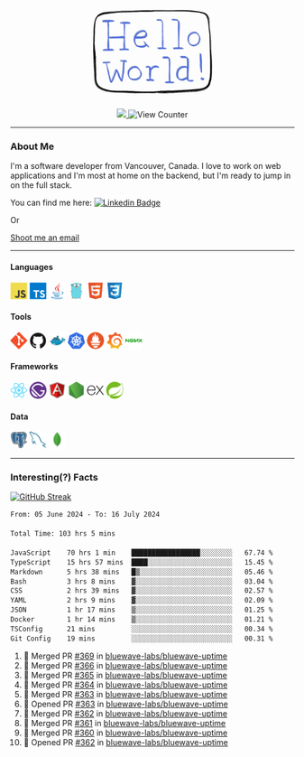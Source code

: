 <div align="center">
    <img src="./img/hello_world.webp" height="200px" width="">
    <div>
        <a href="https://www.linkedin.com/in/ajhollid">
            <img src="https://img.shields.io/badge/LinkedIn-blue"/>
        </a>
        <img src="https://komarev.com/ghpvc/?username=ajhollid&color=yellow" alt="View Counter">
    </div>
</div>

---

### About Me

I'm a software developer from Vancouver, Canada. I love to work on web applications and I'm most at home on the backend, but I'm ready to jump in on the full stack.

You can find me here: [![Linkedin Badge](https://img.shields.io/badge/-ajhollid-blue?style=flat&logo=Linkedin&logoColor=white)](https://www.linkedin.com/in/ajhollid)

Or

[Shoot me an email](mailto:ajhollid@gmail.com)

---

#### Languages

<div>
    <img src="./img/devicons/javascript-original.svg" width=30 height=30 alt="JavaScript">
    <img src="/img/devicons/typescript-original.svg" width=30 height=30 alt="TypeScript">
    <img src="./img/devicons/java-original.svg" width=30 height=30 alt="Java">
    <img src="./img/devicons/go-original.svg" width=30 height=30 alt="Golang">
    <img src="./img/devicons/html5-original.svg" width=30 height=30 alt="HTML 5">
    <img src="./img/devicons/css3-original.svg" width=30 height=30 alt="CSS 3">
</div>

#### Tools

<div>
    <img src="./img/devicons/git-original.svg" width=30 height=30 alt="Git">
    <img src="./img/devicons/github-original.svg" width=30 height=30 alt="Github">
    <img src="./img/devicons/docker-original.svg" width=30 
    height=30 alt="Docker">
    <img src="./img/devicons/kubernetes-original.svg" width=30 height=30 alt="K8">
    <img src="./img/devicons/prometheus-original.svg" width=30 height=30 alt="Prometheus">
    <img src="./img/devicons/grafana-original.svg" width=30 height=30 alt="Grafana">
    <img src="./img/devicons/nginx-original.svg" width=30 height=30 alt="Nginx">
</div>

#### Frameworks

<div>
    <img src="./img/devicons/react-original.svg" width=30 height=30 alt="React">
    <img src="./img/devicons/gatsby-original.svg" width=30 height=30 alt="Gatsby">
    <img src="./img/devicons/angularjs-original.svg" width=30 height=30 alt="AngularJS">
    <img src="./img/devicons/nodejs-original.svg" width=30 height=30 alt="NodeJS">
    <img src="./img/devicons/express-original.svg" width=30 height=30 alt="Express">
    <img src="./img/devicons/spring-original.svg" width=30 height=30 alt="Spring">
</div>

#### Data

<div>
    <img src="./img/devicons/postgresql-original.svg" width=30 height=30 alt="Postgresql">
    <img src="./img/devicons/mysql-original.svg" width=30 height=30 alt="Mysql">
    <img src="./img/devicons/mongodb-original.svg" width=30 height=30 alt="MongoDB">
</div>

---

### Interesting(?) Facts

[![GitHub Streak](http://github-readme-streak-stats.herokuapp.com?user=ajhollid)](https://git.io/streak-stats)

 <!--START_SECTION:waka-->

```txt
From: 05 June 2024 - To: 16 July 2024

Total Time: 103 hrs 5 mins

JavaScript    70 hrs 1 min    █████████████████░░░░░░░░   67.74 %
TypeScript    15 hrs 57 mins  ████░░░░░░░░░░░░░░░░░░░░░   15.45 %
Markdown      5 hrs 38 mins   █▒░░░░░░░░░░░░░░░░░░░░░░░   05.46 %
Bash          3 hrs 8 mins    ▓░░░░░░░░░░░░░░░░░░░░░░░░   03.04 %
CSS           2 hrs 39 mins   ▓░░░░░░░░░░░░░░░░░░░░░░░░   02.57 %
YAML          2 hrs 9 mins    ▓░░░░░░░░░░░░░░░░░░░░░░░░   02.09 %
JSON          1 hr 17 mins    ▒░░░░░░░░░░░░░░░░░░░░░░░░   01.25 %
Docker        1 hr 14 mins    ▒░░░░░░░░░░░░░░░░░░░░░░░░   01.21 %
TSConfig      21 mins         ░░░░░░░░░░░░░░░░░░░░░░░░░   00.34 %
Git Config    19 mins         ░░░░░░░░░░░░░░░░░░░░░░░░░   00.31 %
```

<!--END_SECTION:waka-->


<!--START_SECTION:activity-->
1. 🎉 Merged PR [#369](https://github.com/bluewave-labs/bluewave-uptime/pull/369) in [bluewave-labs/bluewave-uptime](https://github.com/bluewave-labs/bluewave-uptime)
2. 🎉 Merged PR [#366](https://github.com/bluewave-labs/bluewave-uptime/pull/366) in [bluewave-labs/bluewave-uptime](https://github.com/bluewave-labs/bluewave-uptime)
3. 🎉 Merged PR [#365](https://github.com/bluewave-labs/bluewave-uptime/pull/365) in [bluewave-labs/bluewave-uptime](https://github.com/bluewave-labs/bluewave-uptime)
4. 🎉 Merged PR [#364](https://github.com/bluewave-labs/bluewave-uptime/pull/364) in [bluewave-labs/bluewave-uptime](https://github.com/bluewave-labs/bluewave-uptime)
5. 🎉 Merged PR [#363](https://github.com/bluewave-labs/bluewave-uptime/pull/363) in [bluewave-labs/bluewave-uptime](https://github.com/bluewave-labs/bluewave-uptime)
6. 💪 Opened PR [#363](https://github.com/bluewave-labs/bluewave-uptime/pull/363) in [bluewave-labs/bluewave-uptime](https://github.com/bluewave-labs/bluewave-uptime)
7. 🎉 Merged PR [#362](https://github.com/bluewave-labs/bluewave-uptime/pull/362) in [bluewave-labs/bluewave-uptime](https://github.com/bluewave-labs/bluewave-uptime)
8. 🎉 Merged PR [#361](https://github.com/bluewave-labs/bluewave-uptime/pull/361) in [bluewave-labs/bluewave-uptime](https://github.com/bluewave-labs/bluewave-uptime)
9. 🎉 Merged PR [#360](https://github.com/bluewave-labs/bluewave-uptime/pull/360) in [bluewave-labs/bluewave-uptime](https://github.com/bluewave-labs/bluewave-uptime)
10. 💪 Opened PR [#362](https://github.com/bluewave-labs/bluewave-uptime/pull/362) in [bluewave-labs/bluewave-uptime](https://github.com/bluewave-labs/bluewave-uptime)
<!--END_SECTION:activity-->
